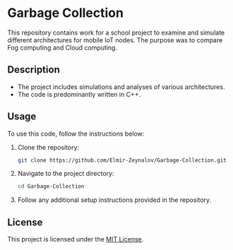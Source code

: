 # Garbage Collection

This repository contains work for a school project to examine and simulate different architectures for mobile IoT nodes. The purpose was to compare Fog computing and Cloud computing.

## Description

- The project includes simulations and analyses of various architectures.
- The code is predominantly written in C++.

## Usage

To use this code, follow the instructions below:

1. Clone the repository:
    ```sh
    git clone https://github.com/Elmir-Zeynalov/Garbage-Collection.git
    ```
2. Navigate to the project directory:
    ```sh
    cd Garbage-Collection
    ```
3. Follow any additional setup instructions provided in the repository.

## License

This project is licensed under the [MIT License](LICENSE).
